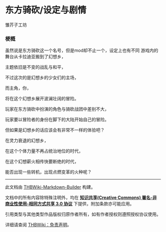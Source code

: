 # 东方骑砍/设定与剧情

<!-- source html: G:\repos\THBWiki-Markdown-Builder\THBWikiMarkdown\Temp\main\0\01\ns0%3A%E4%B8%9C%E6%96%B9%E9%AA%91%E7%A0%8D%2F%E8%AE%BE%E5%AE%9A%E4%B8%8E%E5%89%A7%E6%83%85.html -->

雏芥子工坊


### 梗概
  
虽然说是东方骑砍这一个名号，但是mod却不止一个，设定上也有不同
游戏内的舞台从卡拉迪亚搬到了幻想乡，  
  
主题依旧是不变的战乱与和平，  
  
不过这次的是幻想乡的少女们的主场，  
  
而主角，你，  
  
将在这个幻想乡展开波澜壮阔的冒险。  
  
玩家在东方骑砍中扮演的角色与骑砍战团中差别不大，  
  
玩家要以冒险者的身份在脚下的大陆开始自己的冒险。  
  
但如果是幻想乡的话应该会有非常不一样的体验吧？  
  
在灵力衰退的幻想乡，  
  
在这个个体力量不再占统治地位的时代，  
  
在这个幻想薪火相传快要断绝的时代，  
  
能否出现一些转机，出现点燃变革的火种呢？  
  

  





---

此文档由 [THBWiki-Markdown-Builder](https://github.com/Delsin-Yu/THBWiki-Markdown-Builder) 构建。

文档中的所有内容除特殊注明外，均在 [**知识共享(Creative Commons) 署名-非商业性使用-相同方式共享 3.0 协议**](https://creativecommons.org/licenses/by-sa/3.0/deed.zh-hans) 下提供，附加条款亦可能应用。

引用类型与其他类型作品版权归原作者所有，如有作者授权则遵照授权协议使用。

详细请查阅 [THBWiki：免责声明](https://thbwiki.cc/THBWiki:%E5%85%8D%E8%B4%A3%E5%A3%B0%E6%98%8E)。

